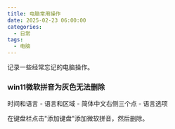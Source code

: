 ```yaml
---
title: 电脑常用操作
date: 2025-02-23 06:00:00
categories:
  - 日常
tags:
  - 电脑
---
```


记录一些经常忘记的电脑操作。

### win11微软拼音为灰色无法删除
时间和语言 - 语言和区域 - 简体中文右侧三个点 - 语言选项

在键盘栏点击"添加键盘"添加微软拼音，然后删除。